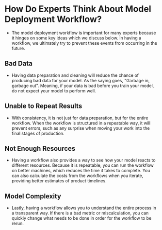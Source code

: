 # How Do Experts Think About Model Deployment Workflow?
- The model deployment workflow is important for many experts because it hinges on some key ideas which we discuss below. In having a workflow, we ultimately try to prevent these events from occurring in the future.
## Bad Data
- Having data preparation and cleaning will reduce the chance of producing bad data for your model. As the saying goes, "Garbage in, garbage out". Meaning, if your data is bad before you train your model, do not expect your model to perform well.
## Unable to Repeat Results
 - With consistency, it is not just for data preparation, but for the entire workflow. When the workflow is structured in a repeatable way, it will prevent errors, such as any surprise when moving your work into the final stages of production.
## Not Enough Resources
- Having a workflow also provides a way to see how your model reacts to different resources. Because it is repeatable, you can run the workflow on better machines, which reduces the time it takes to complete. You can also calculate the costs from the workflows when you iterate, providing better estimates of product timelines.
## Model Complexity
- Lastly, having a workflow allows you to understand the entire process in a transparent way. If there is a bad metric or miscalculation, you can quickly change what needs to be done in order for the workflow to be rerun.
